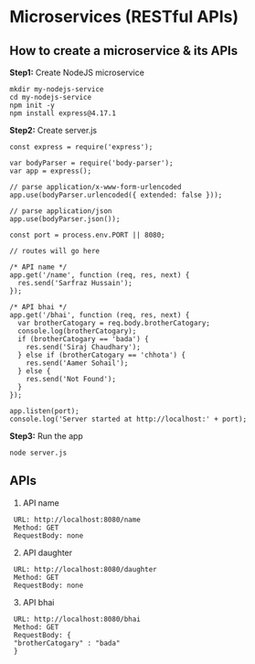 # Microservices (RESTful APIs)

## How to create a microservice & its APIs

<b>Step1:</b> Create NodeJS microservice 
```
mkdir my-nodejs-service
cd my-nodejs-service
npm init -y
npm install express@4.17.1
```

<b>Step2:</b> Create server.js
```
const express = require('express');

var bodyParser = require('body-parser');
var app = express();

// parse application/x-www-form-urlencoded
app.use(bodyParser.urlencoded({ extended: false }));

// parse application/json
app.use(bodyParser.json());

const port = process.env.PORT || 8080;

// routes will go here

/* API name */
app.get('/name', function (req, res, next) {
  res.send('Sarfraz Hussain');
});

/* API bhai */
app.get('/bhai', function (req, res, next) {
  var brotherCatogary = req.body.brotherCatogary;
  console.log(brotherCatogary);
  if (brotherCatogary == 'bada') {
    res.send('Siraj Chaudhary');
  } else if (brotherCatogary == 'chhota') {
    res.send('Aamer Sohail');
  } else {
    res.send('Not Found');
  }
});

app.listen(port);
console.log('Server started at http://localhost:' + port);
```

<b>Step3:</b> Run the app
```
node server.js
```

## APIs

1. API name
  ```
   URL: http://localhost:8080/name
   Method: GET
   RequestBody: none
  ```

2. API daughter
  ```
   URL: http://localhost:8080/daughter
   Method: GET
   RequestBody: none
  ```
3. API bhai
  ```
   URL: http://localhost:8080/bhai
   Method: GET
   RequestBody: {
   "brotherCatogary" : "bada"
   }
  ```
